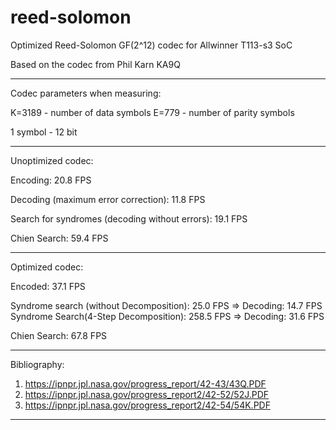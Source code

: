 # reed-solomon
Optimized Reed-Solomon GF(2^12) codec for Allwinner T113-s3 SoC

Based on the codec from Phil Karn KA9Q

--------------------------------------------------------------------------------

Codec parameters when measuring:

K=3189 - number of data symbols
E=779  - number of parity symbols

1 symbol - 12 bit

--------------------------------------------------------------------------------

Unoptimized codec:

Encoding: 20.8 FPS

Decoding (maximum error correction): 11.8 FPS

Search for syndromes (decoding without errors): 19.1 FPS

Chien Search: 59.4 FPS

--------------------------------------------------------------------------------

Optimized codec:

Encoded: 37.1 FPS

Syndrome search (without Decomposition): 25.0 FPS => Decoding: 14.7 FPS
Syndrome Search(4-Step Decomposition):  258.5 FPS => Decoding: 31.6 FPS

Chien Search: 67.8 FPS

--------------------------------------------------------------------------------

Bibliography:

1) https://ipnpr.jpl.nasa.gov/progress_report/42-43/43Q.PDF
2) https://ipnpr.jpl.nasa.gov/progress_report2/42-52/52J.PDF
3) https://ipnpr.jpl.nasa.gov/progress_report2/42-54/54K.PDF

--------------------------------------------------------------------------------

